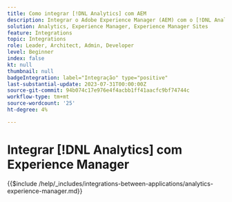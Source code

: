 ```yaml
---
title: Como integrar [!DNL Analytics] com AEM
description: Integrar o Adobe Experience Manager (AEM) com o [!DNL Analytics] para rastrear e analisar o comportamento do usuário no seu site.
solution: Analytics, Experience Manager, Experience Manager Sites
feature: Integrations
topic: Integrations
role: Leader, Architect, Admin, Developer
level: Beginner
index: false
kt: null
thumbnail: null
badgeIntegration: label="Integração" type="positive"
last-substantial-update: 2023-07-31T00:00:00Z
source-git-commit: 94b074c17e976e4f4acbb1ff41aacfc9bf74744c
workflow-type: tm+mt
source-wordcount: '25'
ht-degree: 4%

---
```



# Integrar [!DNL Analytics] com Experience Manager

{{$include /help/_includes/integrations-between-applications/analytics-experience-manager.md}}
